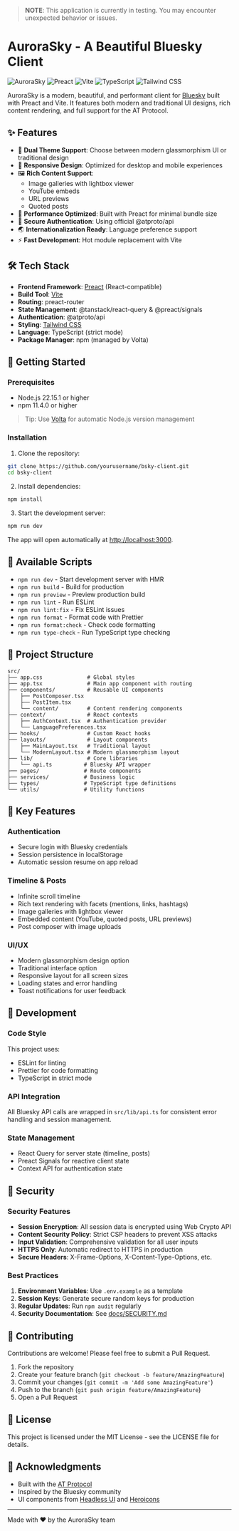 > **NOTE**: This application is currently in testing. You may encounter unexpected behavior or issues.

# AuroraSky - A Beautiful Bluesky Client

![AuroraSky](https://img.shields.io/badge/AuroraSky-Bluesky%20Client-1185fe)
![Preact](https://img.shields.io/badge/Preact-10.x-673ab8)
![Vite](https://img.shields.io/badge/Vite-6.x-646cff)
![TypeScript](https://img.shields.io/badge/TypeScript-5.x-3178c6)
![Tailwind CSS](https://img.shields.io/badge/Tailwind%20CSS-4.x-06b6d4)

AuroraSky is a modern, beautiful, and performant client for [Bluesky](https://bsky.social) built with Preact and Vite. It features both modern and traditional UI designs, rich content rendering, and full support for the AT Protocol.

## ✨ Features

- 🎨 **Dual Theme Support**: Choose between modern glassmorphism UI or traditional design
- 📱 **Responsive Design**: Optimized for desktop and mobile experiences
- 🖼️ **Rich Content Support**: 
  - Image galleries with lightbox viewer
  - YouTube embeds
  - URL previews
  - Quoted posts
- 🚀 **Performance Optimized**: Built with Preact for minimal bundle size
- 🔐 **Secure Authentication**: Using official @atproto/api
- 🌏 **Internationalization Ready**: Language preference support
- ⚡ **Fast Development**: Hot module replacement with Vite

## 🛠️ Tech Stack

- **Frontend Framework**: [Preact](https://preactjs.com/) (React-compatible)
- **Build Tool**: [Vite](https://vitejs.dev/)
- **Routing**: preact-router
- **State Management**: @tanstack/react-query & @preact/signals
- **Authentication**: @atproto/api
- **Styling**: [Tailwind CSS](https://tailwindcss.com/)
- **Language**: TypeScript (strict mode)
- **Package Manager**: npm (managed by Volta)

## 🚀 Getting Started

### Prerequisites

- Node.js 22.15.1 or higher
- npm 11.4.0 or higher

> Tip: Use [Volta](https://volta.sh/) for automatic Node.js version management

### Installation

1. Clone the repository:
```bash
git clone https://github.com/yourusername/bsky-client.git
cd bsky-client
```

2. Install dependencies:
```bash
npm install
```

3. Start the development server:
```bash
npm run dev
```

The app will open automatically at [http://localhost:3000](http://localhost:3000).

## 📝 Available Scripts

- `npm run dev` - Start development server with HMR
- `npm run build` - Build for production
- `npm run preview` - Preview production build
- `npm run lint` - Run ESLint
- `npm run lint:fix` - Fix ESLint issues
- `npm run format` - Format code with Prettier
- `npm run format:check` - Check code formatting
- `npm run type-check` - Run TypeScript type checking

## 📁 Project Structure

```
src/
├── app.css              # Global styles
├── app.tsx              # Main app component with routing
├── components/          # Reusable UI components
│   ├── PostComposer.tsx
│   ├── PostItem.tsx
│   └── content/         # Content rendering components
├── context/             # React contexts
│   ├── AuthContext.tsx  # Authentication provider
│   └── LanguagePreferences.tsx
├── hooks/               # Custom React hooks
├── layouts/             # Layout components
│   ├── MainLayout.tsx   # Traditional layout
│   └── ModernLayout.tsx # Modern glassmorphism layout
├── lib/                 # Core libraries
│   └── api.ts          # Bluesky API wrapper
├── pages/              # Route components
├── services/           # Business logic
├── types/              # TypeScript type definitions
└── utils/              # Utility functions
```

## 🔑 Key Features

### Authentication
- Secure login with Bluesky credentials
- Session persistence in localStorage
- Automatic session resume on app reload

### Timeline & Posts
- Infinite scroll timeline
- Rich text rendering with facets (mentions, links, hashtags)
- Image galleries with lightbox viewer
- Embedded content (YouTube, quoted posts, URL previews)
- Post composer with image uploads

### UI/UX
- Modern glassmorphism design option
- Traditional interface option
- Responsive layout for all screen sizes
- Loading states and error handling
- Toast notifications for user feedback

## 🔧 Development

### Code Style

This project uses:
- ESLint for linting
- Prettier for code formatting
- TypeScript in strict mode

### API Integration

All Bluesky API calls are wrapped in `src/lib/api.ts` for consistent error handling and session management.

### State Management

- React Query for server state (timeline, posts)
- Preact Signals for reactive client state
- Context API for authentication state

## 🔐 Security

### Security Features

- **Session Encryption**: All session data is encrypted using Web Crypto API
- **Content Security Policy**: Strict CSP headers to prevent XSS attacks
- **Input Validation**: Comprehensive validation for all user inputs
- **HTTPS Only**: Automatic redirect to HTTPS in production
- **Secure Headers**: X-Frame-Options, X-Content-Type-Options, etc.

### Best Practices

1. **Environment Variables**: Use `.env.example` as a template
2. **Session Keys**: Generate secure random keys for production
3. **Regular Updates**: Run `npm audit` regularly
4. **Security Documentation**: See [docs/SECURITY.md](docs/SECURITY.md)

## 🤝 Contributing

Contributions are welcome! Please feel free to submit a Pull Request.

1. Fork the repository
2. Create your feature branch (`git checkout -b feature/AmazingFeature`)
3. Commit your changes (`git commit -m 'Add some AmazingFeature'`)
4. Push to the branch (`git push origin feature/AmazingFeature`)
5. Open a Pull Request

## 📄 License

This project is licensed under the MIT License - see the LICENSE file for details.

## 🙏 Acknowledgments

- Built with the [AT Protocol](https://atproto.com/)
- Inspired by the Bluesky community
- UI components from [Headless UI](https://headlessui.com/) and [Heroicons](https://heroicons.com/)

---

Made with ❤️ by the AuroraSky team